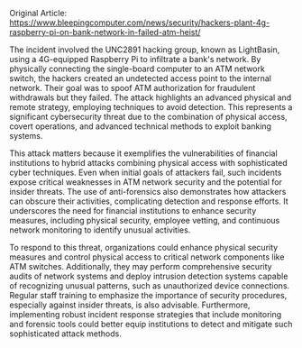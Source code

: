 Original Article: https://www.bleepingcomputer.com/news/security/hackers-plant-4g-raspberry-pi-on-bank-network-in-failed-atm-heist/

The incident involved the UNC2891 hacking group, known as LightBasin, using a 4G-equipped Raspberry Pi to infiltrate a bank's network. By physically connecting the single-board computer to an ATM network switch, the hackers created an undetected access point to the internal network. Their goal was to spoof ATM authorization for fraudulent withdrawals but they failed. The attack highlights an advanced physical and remote strategy, employing techniques to avoid detection. This represents a significant cybersecurity threat due to the combination of physical access, covert operations, and advanced technical methods to exploit banking systems.

This attack matters because it exemplifies the vulnerabilities of financial institutions to hybrid attacks combining physical access with sophisticated cyber techniques. Even when initial goals of attackers fail, such incidents expose critical weaknesses in ATM network security and the potential for insider threats. The use of anti-forensics also demonstrates how attackers can obscure their activities, complicating detection and response efforts. It underscores the need for financial institutions to enhance security measures, including physical security, employee vetting, and continuous network monitoring to identify unusual activities.

To respond to this threat, organizations could enhance physical security measures and control physical access to critical network components like ATM switches. Additionally, they may perform comprehensive security audits of network systems and deploy intrusion detection systems capable of recognizing unusual patterns, such as unauthorized device connections. Regular staff training to emphasize the importance of security procedures, especially against insider threats, is also advisable. Furthermore, implementing robust incident response strategies that include monitoring and forensic tools could better equip institutions to detect and mitigate such sophisticated attack methods.